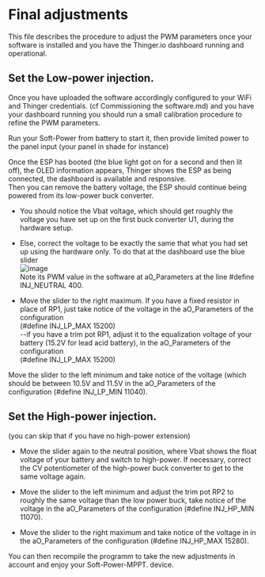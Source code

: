 # Final adjustments
This file describes the procedure to adjust the PWM parameters once your software is installed and you have the Thinger.io dashboard running and operational.

## Set the Low-power injection.
Once you have uploaded the software accordingly configured to your WiFi and Thinger credentials. (cf Commissioning the software.md) and you have your dashboard running
you should run a small calibration procedure to refine the PWM parameters.

Run your Soft-Power from battery to start it, then provide limited power to the panel input (your panel in shade for instance)

Once the ESP has booted (the blue light got on for a second and then lit off), the OLED information appears,  Thinger shows the ESP as being connected, the dashboard is available and responsive.  
Then you can remove the battery voltage, the ESP should continue being powered from its low-power buck converter.

- You should notice the Vbat voltage, which should get roughly the voltage you have set up on the first buck converter U1, during the hardware setup.  

- Else, correct the voltage to be exactly the same that what you had set up using the hardware only.
To do that at the dashboard use the blue slider  
![image](https://user-images.githubusercontent.com/14197155/106478854-f229ac00-64a9-11eb-943e-c67a4a8e8d9e.png)  
Note its PWM value in the software at a0_Parameters at the line #define INJ_NEUTRAL 400.  

- Move the slider to the right maximum. If you have a fixed resistor in place of RP1, just take notice of the voltage in the aO_Parameters of the configuration  
(#define INJ_LP_MAX  15200)  
--if you have a trim pot RP1, adjust it to the equalization voltage of your battery (15.2V for lead acid battery), in the aO_Parameters of the configuration  
(#define INJ_LP_MAX  15200)  

Move the slider to the left minimum and take notice of the voltage (which should be between 10.5V and 11.5V in the aO_Parameters of the configuration (#define INJ_LP_MIN  11040).

## Set the High-power injection.
(you can skip that if you have no high-power extension)
- Move the slider again to the neutral position, where Vbat shows the float voltage of your battery and switch to high-power. If necessary, correct the CV potentiometer of the high-power buck converter to get to the same voltage again.

- Move the slider to the left minimum and adjust the trim pot RP2 to roughly the same voltage than the low power buck, take notice of the voltage in the aO_Parameters of the configuration (#define INJ_HP_MIN  11070).

- Move the slider to the right maximum and take notice of the voltage in in the aO_Parameters of the configuration (#define INJ_HP_MAX  15280).

You can then recompile the programm to take the new adjustments in account and enjoy your Soft-Power-MPPT. device.


